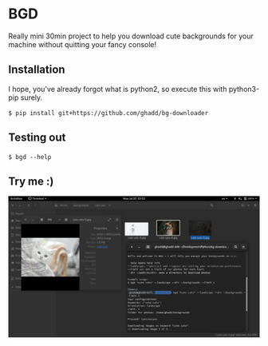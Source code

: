 # BGD

Really mini 30min project to help you download cute backgrounds for your machine without quitting your fancy console!

## Installation 
I hope, you've already forgot what is python2, so execute this with python3-pip surely.
```
$ pip install git+https://github.com/ghadd/bg-downloader
```

## Testing out
```
$ bgd --help
```

## Try me :)
![demo](demo.png)